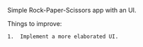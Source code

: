 Simple Rock-Paper-Scissors app with an UI.


Things to improve: 
    
    1.  Implement a more elaborated UI.